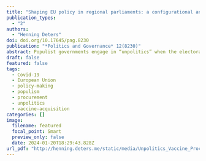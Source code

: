 ```yaml
---
title: "Shaping EU policy in regional parliaments: a configurational analysis of the Posted Workers Directive in Germany"
publication_types:
  - "2"
authors:
  - "Henning Deters"
doi: doi.org/10.17645/pag.8230
publication: "*Politics and Governance* 12(8230)"
abstract: Populist governments engage in “unpolitics” when the electoral incentives for doing so outweigh the distributive risks from policy failure. Studying the joint procurement of vaccines against Covid-19, I show that a group consisting of mostly populist governments led by Austria negotiated in bad faith, rejected compromise solutions, and obstructed joint problem-solving. They deployed these “unpolitical” tactics only once the legal framework for joint procurement was in place and the roll-out of the jointly ordered vaccines had begun. At this point, populist governments no longer faced the distributive risk of having limited access to affordable vaccines. By contrast, the electoral incentives for hard-nosed bargaining in bad faith increased, as the distributive issue of vaccine allocation became more salient and as populist governments came under pressure to deflect responsibility for having ordered insufficient vaccine doses.
draft: false
featured: false
tags:
  - Covid‐19
  - European Union
  - policy‐making
  - populism
  - procurement
  - unpolitics
  - vaccine‐acquisition
categories: []
image:
  filename: featured
  focal_point: Smart
  preview_only: false
  date: 2024-01-20T18:29:43.828Z
url_pdf: "http://henning.deters.me/static/media/Unpolitics_Vaccine_Procurement.pdf"
---
```

